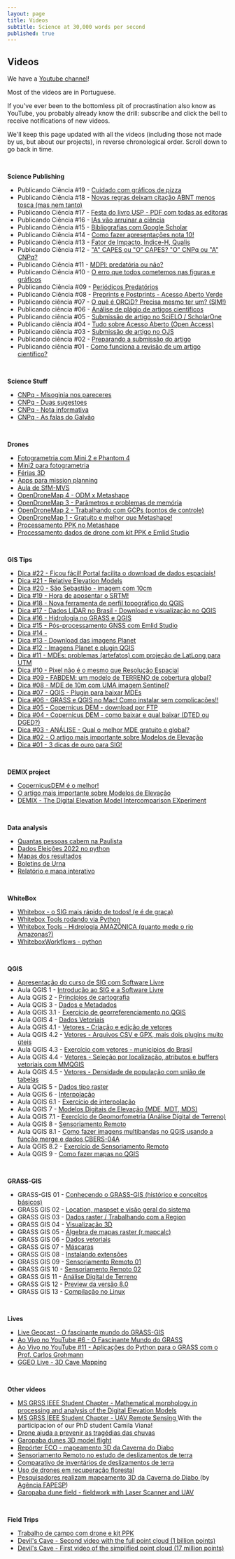 ```yaml
---
layout: page
title: Videos
subtitle: Science at 30,000 words per second
published: true
---
```

## Videos
We have a [Youtube channel](https://www.youtube.com/@SPAMLabUSP)!

Most of the videos are in Portuguese. 

If you've ever been to the bottomless pit of procrastination also know as YouTube, you probably already know the drill: subscribe and click the bell to receive notifications of new videos.  

We'll keep this page updated with all the videos (including those not made by us, but about our projects), in reverse chronological order. Scroll down to go back in time.  

&nbsp;&nbsp;

**Science Publishing**  
- Publicando Ciência #19 - [Cuidado com gráficos de pizza](https://youtu.be/xeCLzl4-StM)
- Publicando Ciência #18 - [Novas regras deixam citação ABNT  menos tosca (mas nem tanto)](https://youtu.be/YieTKs7bx7Q)
- Publicando Ciência #17 - [Festa do livro USP - PDF com todas as editoras](https://youtu.be/4UCFkteOgdY)
- Publicando Ciência #16 - [IAs vão arruinar a ciência](https://youtu.be/l4WOHz3_noE)  
- Publicando Ciência #15 - [Bibliografias com Google Scholar ](https://youtu.be/SCr1i-tdz8Y )  
- Publicando Ciência #14 - [Como fazer apresentações nota 10! ](https://youtu.be/liWwSTnqv7g)  
- Publicando Ciência #13 - [Fator de Impacto, Índice-H, Qualis ](https://youtu.be/Li3K4gOx1_Y)  
- Publicando Ciência #12 - ["A" CAPES ou "O" CAPES? "O" CNPq ou "A" CNPq? ](https://youtu.be/fdsV0MGoAIc)  
- Publicando Ciência #11 - [MDPI: predatória ou não? ](https://youtu.be/Cn2lUWj9y3A)  
- Publicando Ciência #10 - [O erro que todos cometemos nas figuras e gráficos ](https://youtu.be/_IUh0cQRun8)  
- Publicando Ciência #09 - [Periódicos Predatórios ](https://youtu.be/DS0HydVh8Bg)  
- Publicando Ciência #08 - [Preprints e Postprints - Acesso Aberto Verde ](https://youtu.be/VKj0NwHxY7E)  
- Publicando ciência #07 - [O quê é ORCiD? Precisa mesmo ter um? (SIM!) ](https://www.youtube.com/embed/vnAeelLZ--0)  
- Publicando ciência #06 - [Análise de plágio de artigos científicos ](https://www.youtube.com/embed/ZpEX6JTQU1o)  
- Publicando ciência #05 - [Submissão de artigo no SciELO / ScholarOne ](https://www.youtube.com/embed/9sm-BeWanUo)  
- Publicando ciência #04 - [Tudo sobre Acesso Aberto (Open Access) ](https://www.youtube.com/embed/Gx5JYjxyg5Y)  
- Publicando ciência #03 - [Submissão de artigo no OJS ](https://www.youtube.com/embed/6OAXx7KFxs0)  
- Publicando ciência #02 - [Preparando a submissão do artigo ](https://www.youtube.com/embed/cDS1_q8FxLU)  
- Publicando ciência #01 - [Como funciona a revisão de um artigo científico? ](https://www.youtube.com/embed/Q8c5bVG7fn4)  
<br>


**Science Stuff**  
- [CNPq - Misoginia nos pareceres](https://youtu.be/p5Yq3fKYakk)
- [CNPq - Duas sugestoes](https://youtu.be/UihstwC3VJA)
- [CNPq - Nota informativa](https://youtu.be/R7LhapOMzEQ)
- [CNPq - As falas do Galvão](https://youtu.be/6UjHAIOsRZI) 
<br>


**Drones**  
- [Fotogrametria com Mini 2 e Phantom 4 ](https://youtu.be/YCUPuM6d1Ac)  
- [Mini2 para fotogrametria ](https://youtu.be/f7kRO6dFxaI)  
- [Férias 3D ](https://youtu.be/LpaiQQnM8wQ)  
- [Apps para mission planning ](https://youtu.be/YrrXjXTBlIA)  
- [Aula de SfM-MVS ](https://youtu.be/EDyomn5d7LQ)  
- [OpenDroneMap 4 - ODM x Metashape](https://youtu.be/uyEz3tV_dak)  
- [OpenDroneMap 3 - Parâmetros e problemas de memória](https://youtu.be/uyEz3tV_dak)  
- [OpenDroneMap 2 - Trabalhando com GCPs (pontos de controle) ](https://youtu.be/uyEz3tV_dak)  
- [OpenDroneMap 1 - Gratuito e melhor que Metashape! ](https://youtu.be/abEk1yyxLcY)  
- [Processamento PPK no Metashape ](https://youtu.be/cZ3nxB3obwc)  
- [Processamento dados de drone com kit PPK e Emlid Studio ](https://youtu.be/9_W8qV9ALVQ)  
<br>


**GIS Tips**  
- [Dica #22 - Ficou fácil! Portal facilita o download de dados espaciais!](https://youtu.be/j1r69n_BTdk)
- [Dica #21 - Relative Elevation Models](https://youtu.be/XejiAVQdfog) 
- [Dica #20 - São Sebastião - imagem com 10cm ](https://youtu.be/Mu1g9maklt4)  
- [Dica #19 - Hora de aposentar o SRTM! ](https://youtu.be/kbHinCAU3kM)  
- [Dica #18 - Nova ferramenta de perfil topográfico do QGIS ](https://youtu.be/_H9mUnHBCic)  
- [Dica #17 - Dados LiDAR no Brasil - Download e visualização no QGIS ](https://youtu.be/-ArDzgNT5MQ)  
- [Dica #16 - Hidrologia no GRASS e QGIS ](https://youtu.be/o6iz79A-nt4)  
- [Dica #15 - Pós-processamento GNSS com Emlid Studio ](https://youtu.be/DGQ2QvSLpVI)  
- [Dica #14 - ](https://youtu.be/)  
- [Dica #13 - Download das imagens Planet ](https://youtu.be/ADgHtOt_oJQ)  
- [Dica #12 - Imagens Planet e plugin QGIS ](https://youtu.be/IOXs180iFK4)  
- [Dica #11 - MDEs: problemas (artefatos) com projeção de LatLong para UTM ](https://youtu.be/CZjS_F_Mj8w)  
- [Dica #10 - Pixel não é o mesmo que Resolução Espacial ](https://youtu.be/5JyIGpLyWGI)  
- [Dica #09 - FABDEM: um modelo de TERRENO de cobertura global? ](https://youtu.be/1QbYTCniepk)  
- [Dica #08 - MDE de 10m com UMA imagem Sentinel? ](https://youtu.be/0-6itRD792w)  
- [Dica #07 - QGIS - Plugin para baixar MDEs ](https://youtu.be/1gsV_wyfWJY)  
- [Dica #06 - GRASS e QGIS no Mac! Como instalar sem complicações!! ](https://youtu.be/sSXQnMnbP9I)  
- [Dica #05 - Copernicus DEM - download por FTP ](https://youtu.be/WhK7kRyMMRc)  
- [Dica #04 - Copernicus DEM - como baixar e qual baixar (DTED ou DGED?) ](https://youtu.be/_1giv7vpxhc)  
- [Dica #03 - ANÁLISE - Qual o melhor MDE gratuito e global? ](https://youtu.be/rltgCF7R6wg)  
- [Dica #02 - O artigo mais importante sobre Modelos de Elevação ](https://youtu.be/YQQY6LIxosU)  
- [Dica #01 - 3 dicas de ouro para SIG! ](https://www.youtube.com/embed/Tt7cx2Oazj4)  
<!-- - [Testei o Microfone FIFINE AMPLIGAME RGB! (MELHOR custo-benefício) ](https://youtu.be/htNW6Jwd5TQ)   -->
<br>


**DEMIX project**
- [CopernicusDEM é o melhor!](https://youtu.be/-vrZzolC_Xs)  
- [O artigo mais importante sobre Modelos de Elevação ](https://youtu.be/YQQY6LIxosU)  
- [DEMIX - The Digital Elevation Model Intercomparison EXperiment ](https://youtu.be/veZA4O1rU2)  
<br>


**Data analysis**
- [Quantas pessoas cabem na Paulista](https://youtu.be/MJJgLO24_B4)  
- [Dados Eleições 2022 no python ](https://youtu.be/ktij9yZNALc)  
- [Mapas dos resultados ](https://youtu.be/rk3_hlC8iEA)  
- [Boletins de Urna ](https://youtu.be/9B4KGlVhrb8)  
- [Relatório e mapa interativo ](https://youtu.be/tdZXnobIZcE)  
<br>


**WhiteBox**
- [Whitebox - o SIG mais rápido de todos! (e é de graça) ](https://youtu.be/s37cwmYJfm4)
- [Whitebox Tools rodando via Python ](https://youtu.be/9nPzPFgLHxU)
- [Whitebox Tools - Hidrologia AMAZÔNICA (quanto mede o rio Amazonas?) ](https://youtu.be/mH961S46T7s)
- [WhiteboxWorkflows - python](https://youtu.be/3w3dZF9LcWw )
<br>


**QGIS**
- [Apresentação do curso de SIG com Software Livre ](https://youtu.be/EyT5zhypBtc)
- Aula QGIS 1 - [Introdução ao SIG e a Software Livre ](https://youtu.be/V61_LQZpz60)
- Aula QGIS 2 - [Princípios de cartografia ](https://youtu.be/TNTPO1vTEoE)
- Aula QGIS 3 - [Dados e Metadados ](https://youtu.be/J0YBk-oD6jo)
- Aula QGIS 3.1 - [Exercício de georreferenciamento no QGIS ](https://youtu.be/siL_RJg3pPY)
- Aula QGIS 4 - [Dados Vetoriais ](https://youtu.be/G4gepdqPOWo)
- Aula QGIS 4.1 - [Vetores - Criação e edição de vetores ](https://youtu.be/gkXE5AQzwrM)
- Aula QGIS 4.2 - [Vetores - Arquivos CSV e GPX, mais dois plugins muito úteis ](https://youtu.be/lnx5W7ULUwk)
- Aula QGIS 4.3 - [Exercício com vetores - municípios do Brasil ](https://youtu.be/DHXn_qG8qm4)
- Aula QGIS 4.4 - [Vetores - Seleção por localização, atributos e buffers vetoriais com MMQGIS ](https://youtu.be/l8iuvJchGpI)
- Aula QGIS 4.5 - [Vetores - Densidade de população com união de tabelas ](https://youtu.be/JMER9LTJpU4)
- Aula QGIS 5 - [Dados tipo raster ](https://youtu.be/Xyv1XIuZkdQ)
- Aula QGIS 6 - [Interpolação ](https://youtu.be/tB-VrcrLM8Y)
- Aula QGIS 6.1 - [Exercício de interpolação ](https://youtu.be/ASzSV_ND01A)
- Aula QGIS 7 - [Modelos Digitais de Elevação (MDE, MDT, MDS) ](https://youtu.be/KDlsy7_9CBo)
- Aula QGIS 7.1 - [Exercício de Geomorfometria (Análise Digital de Terreno) ](https://youtu.be/VjTjjlWwgHo)
- Aula QGIS 8 - [Sensoriamento Remoto ](https://youtu.be/eq4aLMffP9g)
- Aula QGIS 8.1 - [Como fazer imagens multibandas no QGIS usando a função merge e dados CBERS-04A ](https://youtu.be/Z8345GjEC4k)
- Aula QGIS 8.2 - [Exercício de Sensoriamento Remoto ](https://youtu.be/zg-CbRA3qTA)
- Aula QGIS 9 - [Como fazer mapas no QGIS ](https://youtu.be/CmPWnjkdSMo)
<br>


**GRASS-GIS**
- GRASS-GIS 01 - [Conhecendo o GRASS-GIS (histórico e conceitos básicos) ](https://youtu.be/qvkjqPPFjIM)
- GRASS GIS 02 - [Location, maspset e visão geral do sistema ](https://youtu.be/R6uqkN9j4bc)
- GRASS GIS 03 - [Dados raster / Trabalhando com a Region ](https://youtu.be/PseIoHH1W0A)
- GRASS GIS 04 - [Visualização 3D ](https://youtu.be/JSMYjjsBEGo)
- GRASS GIS 05 - [Álgebra de mapas raster (r.mapcalc) ](https://youtu.be/rgutNeD3nkE)
- GRASS GIS 06 - [Dados vetoriais ](https://youtu.be/Sk02h1P_PPA)
- GRASS GIS 07 - [Máscaras ](https://youtu.be/ECRFyrSEmtI)
- GRASS GIS 08 - [Instalando extensões ](https://youtu.be/gUIagGIEEhA)
- GRASS GIS 09 - [Sensoriamento Remoto 01 ](https://youtu.be/RWKlvYh5EJc)
- GRASS GIS 10 - [Sensoriamento Remoto 02 ](https://youtu.be/_B_fwlkR85w)
- GRASS GIS 11 - [Análise Digital de Terreno ](https://youtu.be/21ksUZSgbY8)
- GRASS GIS 12 - [Preview da versão 8.0 ](https://youtu.be/-uRrN-ZH-wQ)
- GRASS GIS 13 - [Compilação no Linux ](https://youtu.be/wBCgtVSVXAc)
<br>

**Lives**
- [Live Geocast - O fascinante mundo do GRASS-GIS ](https://youtu.be/_pohWjE4eiA)
- [Ao Vivo no YouTube #6 - O Fascinante Mundo do GRASS ](https://youtu.be/vp6frd89y9E)
- [Ao Vivo no YouTube #11 - Aplicações do Python para o GRASS com o Prof. Carlos Grohmann ](https://youtu.be/Zr3u9Y9EqMc)
- [GGEO Live - 3D Cave Mapping ](https://www.youtube.com/embed/U73C-In4dfs)  
<br>

**Other videos**
- [MS GRSS IEEE Student Chapter - Mathematical morphology in processing and analysis of the Digital Elevation Models ](https://www.youtube.com/embed/XbZrg97AJA8)
- [MS GRSS IEEE Student Chapter - UAV Remote Sensing ](https://www.youtube.com/embed/U73C-In4dfs) With the participacion of our PhD student Camila Viana!  
- [Drone ajuda a prevenir as tragédias das chuvas](https://youtu.be/8rpZNWbAgGA)
- [Garopaba dunes 3D model flight ](https://www.youtube.com/embed/e4GEeGfH_ps)  
- [Repórter ECO - mapeamento 3D da Caverna do Diabo ](https://www.youtube.com/embed/nNgyycUB0j0?start=1193)  
- [Sensoriamento Remoto no estudo de deslizamentos de terra ](https://www.youtube.com/embed/vgR69PpUadk)  
- [Comparativo de inventários de deslizamentos de terra ](https://www.youtube.com/embed/Qq0pb4fWxaA)  
- [Uso de drones em recuperação florestal ](https://www.youtube.com/embed/OvqemJBT_L4)  
- [Pesquisadores realizam mapeamento 3D da Caverna do Diabo ](https://www.youtube.com/embed/GAReBMfJetY) (by [Agência FAPESP](http://agencia.fapesp.br/pesquisadores-realizam-mapeamento-3d-da-caverna-do-diabo/30966/))  
- [Garopaba dune field - fieldwork with Laser Scanner and UAV ](https://www.youtube.com/embed/rATNm1UiQjc)  
<br>

**Field Trips**
- [Trabalho de campo com drone e kit PPK](https://youtu.be/F9bv55frFTs)  
- [Devil's Cave - Second video with the full point cloud (1 billion points) ](https://www.youtube.com/embed/giInjKLo17A)  
- [Devil's Cave - First video of the simplified point cloud (17 million points) ](https://www.youtube.com/embed/m2YZiTzs0yY)  
